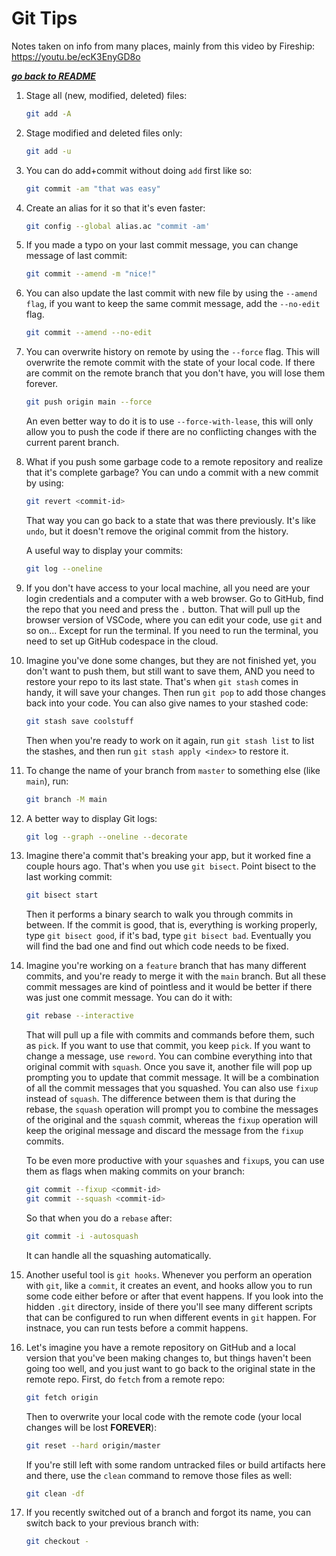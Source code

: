 # Git Tips

Notes taken on info from many places, mainly from this video by Fireship:  
https://youtu.be/ecK3EnyGD8o

[***go back to README***](README.md)

1. Stage all (new, modified, deleted) files:
    
    ```sh
    git add -A
    ```

2. Stage modified and deleted files only:

    ```sh
    git add -u
    ```

3. You can do add+commit without doing `add` first like so:

    ```sh
    git commit -am "that was easy"
    ```

4. Create an alias for it so that it's even faster:

    ```sh
    git config --global alias.ac "commit -am'
    ```

5. If you made a typo on your last commit message, you can change message of
   last commit:

    ```sh
    git commit --amend -m "nice!"
    ```

1. You can also update the last commit with new file by using the `--amend
   flag`, if you want to keep the same commit message, add the `--no-edit`
   flag.

    ``` sh
    git commit --amend --no-edit
    ```

1. You can overwrite history on remote by using the `--force` flag. This will
   overwrite the remote commit with the state of your local code. If there are
   commit on the remote branch that you don't have, you will lose them forever.

    ``` sh
    git push origin main --force
    ```

   An even better way to do it is to use `--force-with-lease`, this will only
   allow you to push the code if there are no conflicting changes with the
   current parent branch.

1. What if you push some garbage code to a remote repository and realize that
   it's complete garbage? You can undo a commit with a new commit by using:

    ```sh
    git revert <commit-id>
    ```

   That way you can go back to a state that was there previously. It's like
   `undo`, but it doesn't remove the original commit from the history.

   A useful way to display your commits:

    ```sh
    git log --oneline
    ```

1. If you don't have access to your local machine, all you need are your login
   credentials and a computer with a web browser. Go to GitHub, find the repo
   that you need and press the `.` button. That will pull up the browser
   version of VSCode, where you can edit your code, use `git` and so on...
   Except for run the terminal. If you need to run the terminal, you need to
   set up GitHub codespace in the cloud. 

1. Imagine you've done some changes, but they are not finished yet, you don't
   want to push them, but still want to save them, AND you need to restore your
   repo to its last state. That's when `git stash` comes in handy, it will save
   your changes. Then run `git pop` to add those changes back into your code.
   You can also give names to your stashed code:

    ```sh
    git stash save coolstuff
    ```
   
   Then when you're ready to work on it again, run `git stash list` to list the
   stashes, and then run `git stash apply <index>` to restore it.

1. To change the name of your branch from `master` to something else (like
   `main`), run:

     ```sh
     git branch -M main
     ```

1. A better way to display Git logs:
    ```sh
    git log --graph --oneline --decorate
    ```

1. Imagine there'a commit that's breaking your app, but it worked fine a couple
   hours ago. That's when you use `git bisect`. Point bisect to the last working
   commit:
    ```sh
    git bisect start
    ```
   Then it performs a binary search to walk you through commits in between. If 
   the commit is good, that is, everything is working properly, type `git
   bisect good`, if it's bad, type `git bisect bad`. Eventually you will find
   the bad one and find out which code needs to be fixed.

1. Imagine you're working on a `feature` branch that has many different commits,
   and you're ready to merge it with the `main` branch. But all these commit
   messages are kind of pointless and it would be better if there was just one
   commit message. You can do it with:

    ```sh
    git rebase --interactive
    ```
   That will pull up a file with commits and commands before them, such as
   `pick`. If you want to use that commit, you keep `pick`. If you want to
   change a message, use `reword`. You can combine everything into that
   original commit with `squash`. Once you save it, another file will pop up
   prompting you to update that commit message. It will be a combination of all
   the commit messages that you squashed. You can also use `fixup` instead of
   `squash`. The difference between them is that during the rebase, the `squash`
   operation will prompt you to combine the messages of the original and the
   `squash` commit, whereas the `fixup` operation will keep the original message
   and discard the message from the `fixup` commits.

   To be even more productive with your `squash`es and `fixup`s, you can use
   them as flags when making commits on your branch:

    ```sh
    git commit --fixup <commit-id>
    git commit --squash <commit-id>
    ```
   
   So that when you do a `rebase` after:

    ```sh
    git commit -i -autosquash
    ```
   
   It can handle all the squashing automatically.

1. Another useful tool is `git hooks`. Whenever you perform an operation with
   `git`, like a `commit`, it creates an event, and hooks allow you to run some
   code either before or after that event happens. If you look into the hidden
   `.git` directory, inside of there you'll see many different scripts that can
   be configured to run when different events in `git` happen. For instnace,
   you can run tests before a commit happens.

1. Let's imagine you have a remote repository on GitHub and a local version
   that you've been making changes to, but things haven't been going too well,
   and you just want to go back to the original state in the remote repo. First,
   do `fetch` from a remote repo:

    ```sh
    git fetch origin
    ```

   Then to overwrite your local code with the remote code (your local changes
   will be lost **FOREVER**):

    ```sh
    git reset --hard origin/master
    ```

   If you're still left with some random untracked files or build artifacts
   here and there, use the `clean` command to remove those files as well:

    ```sh
    git clean -df
    ```

1. If you recently switched out of a branch and forgot its name, you can switch
   back to your previous branch with:

    ```sh
    git checkout -
    ```

